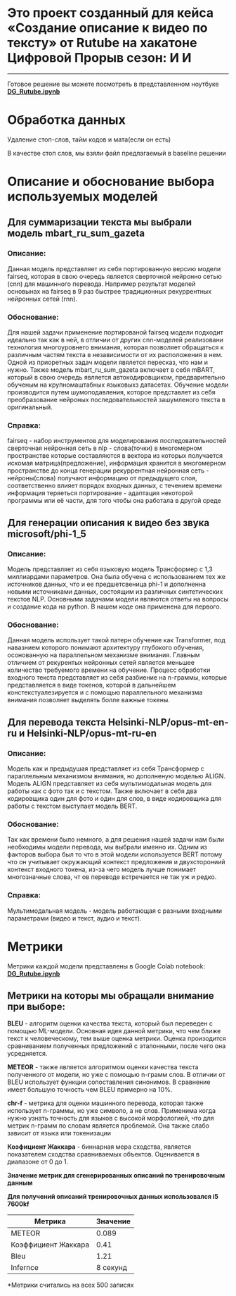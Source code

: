# Это проект созданный для кейса «Создание описание к видео по тексту» от Rutube на хакатоне Цифровой Прорыв сезон: И И
------------------
Готовое решение вы можете посмотреть в представленном ноутбуке [**DG_Rutube.ipynb**](https://github.com/Plluxury/DG_Rutube/blob/main/DG_Rutube.ipynb)

# Обработка данных
Удаление стоп-слов, тайм кодов и мата(если он есть)

В качестве стоп слов, мы взяли файл предлагаемый в baseline решении 

# Описание и обоснование выбора используемых моделей
## Для суммаризации текста мы выбрали модель mbart_ru_sum_gazeta 

### Описание:
Данная модель представляет из себя портированную версию модели fairseq, которая в свою очередь является сверточной нейронно сетью (cnn) для машинного перевода. Например результат моделей основынах на fairseq в 9 раз быстрее традиционных рекуррентных нейронных сетей (rnn).

### Обоснование:
Для нашей задачи применение портированой fairseq модели подходит идеально так как в ней, в отличии от других cnn-моделей реализовани технология многоуровнего внимания, которая позволяет обращаться к различным частям текста в независимости от их расположения в нем. Одной из приоретных задач модели явялется пересказ, что нам и нужно. Также модель mbart_ru_sum_gazeta включает в себя mBART, который в свою очередь является автокодировщиком, предварительно обученым на крупномаштабных языковыхз датасетах. Обучение модели производится путем шумоподавления, которое представлет из себя преобразование нейроных последовательностей зашумленого текста в оригинальный.

### Справка:
fairseq - набор инструментов для моделирования последовательностей
сверточная нейронная сеть в nlp - слова(точки) в многомерном пространстве которые составляются в вектора из которых получается искомая матрица(предложение), информация хранится в многомерном пространстве до конца генерации
рекуррентная нейронная сеть - нейроны(слова) получают информацию от предыдущего слоя, соответственно влияет порядок входных данных, с течением времени информация теряеться
портирование - адаптация некоторой программы или её части, для того чтобы она работала в другой среде

## Для генерации описания к видео без звука **microsoft/phi-1_5**
### Описание: 
Модель представляет из себя языковую модель Трансформер с 1,3 миллиардами параметров. Она была обучена с использованием тех же источников данных, что и ее предшетсвеница phi-1 и дополненна новыми источниками данных, состоящим из различных синтетических текстов NLP.
Основными задачами модели являются ответы на вопросы и создание кода на python. В нашем коде она применена для первого. 

### Обоснование:
Данная модель использует такой патерн обучение как Transformer, под навазнием которого понимают архитектуру глубокого обучения, осонованную на параллельном механизме внимания. Главным отличием от рекурентых нейронных сетей является меньшее количество требуемого времени на обучение. Процесс обработки входного текста представляет из себя разбиение на n-граммы, которые представляется в виде токенов, которой в дальнейшем констекстуалезируется и с помощью параллельного механизма внимания позволяет выделять болле важные токены.

## Для перевода текста Helsinki-NLP/opus-mt-en-ru и Helsinki-NLP/opus-mt-ru-en 

### Описание: 
Модель как и предыдушая представляет из себя Трансформер с параллельным механизмом внимания, но дополненую моделью ALIGN. Модель ALIGN представляет из себя мультимодальная модель для работы как с фото так и с текстом. Также включает в себя два кодировщика один для фото и один для слов, в виде кодировщика для работы с текстом выступает модель BERT.

### Обоснование:
Так как времени было немного, а для решения нашей задачи нам были необходимы модели перевода, мы выбрали именно их. Одним из факторов выбора был то что в этой модели используется BERT потому что он учитывает окружающий контекст предложения и двухсторониий контекст входного токена, из-за чего модель лучше понимает многозначные слова, чт ов переводе встречается не так уж и редко.

### Справка: 
Мультимодальная модель - модель работающая с разными входными параметрами (видео и текст, аудио и текст).

# Метрики
Метрики каждой модели представлены в Google Colab notebook: [**DG_Rutube.ipynb**](https://github.com/Plluxury/DG_Rutube/blob/main/DG_Rutube.ipynb)

## Метрики на которы мы обращали внимание при выборе:

**BLEU** - алгоритм оценки качества текста, который был переведен с помощью ML-модели. Основная идея данной метрики, что чем ближе текст к человеческому, тем выше оценка метрики. Оценка произодится сравниванием полученных предложений с эталонными, после чего она усредняется.

**METEOR** - также является алгоритмом оценки качества текста полученного от модели, но уже с помощью n-грамм слов. В отличии от BLEU использует функции сопоставления синонимов. В сравнение имеет большую точность чем BLEU примерно на 10%.

**chr-f** - метрика для оценки машинного перевода, которая также использует n-граммы, но уже символо, а не слов. Применима когда нужно узнать точность для языков с высокой морфологией, что для метрик n-грамм по словам является проблемой. Она также слабо зависит от языка или токенизации

**Коэфициент Жаккара** - биннарная мера сходства, является показателем сходства сравниваемых объектов. Оценивается в диапазоне от 0 до 1.

**Значение метрик для сгенерированных описаний по тренировочным данным**

**Для получений описаний тренировочных данных использовался i5 7600kf**

| Метрика | Значение |
|----------------|---------|
| METEOR | 0.089 |
| Коэффициент Жаккара | 0.41 | 
| Bleu | 1.21 | 
| Infernce | 8 секунд |

*Метрики считались на всех 500 записях
